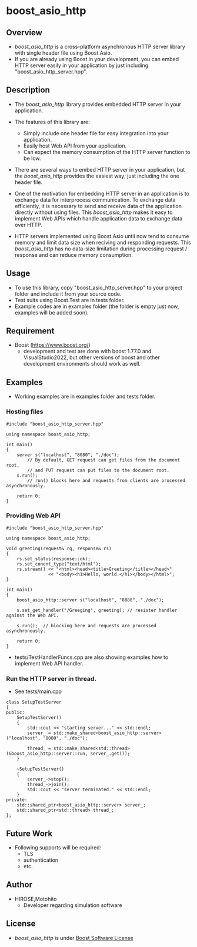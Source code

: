 boost_asio_http
===============

## Overview

- *boost_asio_http* is a cross-platform asynchronous HTTP server library with single header file using Boost.Asio.
- If you are already using Boost in your development, you can embed HTTP server easily in your application by just including "boost_asio_http_server.hpp".

## Description

- The *boost_asio_http* library provides embedded HTTP server in your application.
- The features of this library are:
	- Simply include one header file for easy integration into your application.
	- Easily host Web API from your application.
	- Can expect the memory consumption of the HTTP server function to be low.

- There are several ways to embed HTTP server in your application, but the *boost_asio_http* provides the easiest way; just including the one header file.

- One of the motivation for embedding HTTP server in an application is to exchange data for interprocess communication.
To exchange data efficiently, it is necessary to send and receive data of the application directly without using files.
This *boost_asio_http* makes it easy to implement Web APIs which handle application data to exchange data over HTTP.

- HTTP servers implemented using Boost.Asio until now tend to consume memory and limit data size when reciving and responding requests.
This *boost_asio_http* has no data-size limitation during processing request / response and can reduce memory consumption.

## Usage

- To use this library, copy "boost_asio_http_server.hpp" to your project folder and include it from your source code.
- Test suits using Boost.Test are in tests folder.
- Example codes are in examples folder (the folder is empty just now, examples will be added soon).

## Requirement

- Boost (https://www.boost.org/)
	- development and test are done with boost 1.77.0 and VisualStudio2022, but other versions of boost and other development environments should work as well.

## Examples

- Working examples are in examples folder and tests folder.

### Hosting files
````
#include "boost_asio_http_server.hpp"

using namespace boost_asio_http;

int main()
{
    server s("localhost", "8080", "./doc");
        // By default, GET request can get files from the document root,
        // and PUT request can put files to the document root.
    s.run();
        // run() blocks here and requests from clients are processed asynchronously.

    return 0;
}

````

### Providing Web API
````
#include "boost_asio_http_server.hpp"

using namespace boost_asio_http;

void greeting(request& rq, response& rs)
{
    rs.set_status(response::ok);
    rs.set_conent_type("text/html");
    rs.stream() << "<html><head><title>Greeting</title></head>"
                << "<body><h1>Hello, world.</h1></body></html>";
}

int main()
{
    boost_asio_http::server s("localhost", "8888", "./doc");

    s.set_get_handler("/Greeging", greeting); // resister handler against the Web API.

    s.run();  // blocking here and requests are processed asynchronously.

    return 0;
}
````
- tests/TestHandlerFuncs.cpp are also showing examples how to implement Web API handler.


### Run the HTTP server in thread.
- See tests/main.cpp

````
class SetupTestServer
{
public:
	SetupTestServer()
	{
		std::cout << "starting server..." << std::endl;
		server_ = std::make_shared<boost_asio_http::server>("localhost", "8080", "./doc");

		thread_ = std::make_shared<std::thread>(&boost_asio_http::server::run, server_.get());
	}

	~SetupTestServer()
	{
		server_->stop();
		thread_->join();
		std::cout << "server terminated." << std::endl;
	}
private:
	std::shared_ptr<boost_asio_http::server> server_;
	std::shared_ptr<std::thread> thread_;
};
````

## Future Work

- Following supports will be required:
	- TLS
	- authentication
	- etc.

## Author

- HIROSE,Motohito
	- Developer regarding simulation software

## License

- *boost_asio_http* is under [Boost Software License](https://www.boost.org/LICENSE_1_0.txt)
